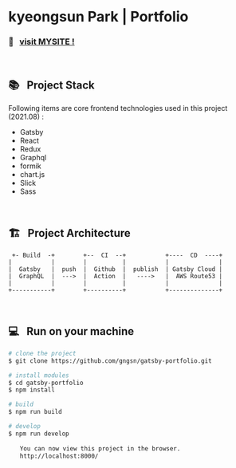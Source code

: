<br/>

# kyeongsun Park | Portfolio

### 🔗 &nbsp; [visit MYSITE !](https://kyeongsun.com/)

<br/>

## 📚 &nbsp; Project Stack

Following items are core frontend technologies used in this project (2021.08) :

- Gatsby <!-- v3.11.1 -->
- React <!-- v17.0.1 -->
- Redux <!-- v7.2.4 -->
- Graphql <!-- v15.4.0 -->
- formik <!-- v2.2.9 -->
- chart.js <!-- v3.5.0 -->
- Slick <!-- v0.28.1 -->
- Sass <!-- v1.37.5 -->
<!-- - Apollo Client v3.4.7 -->

<br/>

## 🏗 &nbsp; Project Architecture

```
 +- Build  -+        +--  CI  --+           +----  CD  ----+
|           |        |          |           |              |
|  Gatsby   |  push  |  Github  |  publish  | Gatsby Cloud |
|  GraphQL  |  --->  |  Action  |   ---->   |  AWS Route53 |
|           |        |          |           |              |
+-----------+        +----------+           +--------------+

```


<br/>

## 💻 &nbsp; Run on your machine

``` bash
# clone the project
$ git clone https://github.com/gngsn/gatsby-portfolio.git

# install modules
$ cd gatsby-portfolio
$ npm install

# build
$ npm run build

# develop 
$ npm run develop
⠀
⠀  You can now view this project in the browser.
⠀  http://localhost:8000/
⠀
```
